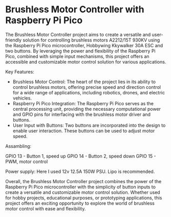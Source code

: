 # Brushless Motor Controller with Raspberry Pi Pico

The Brushless Motor Controller project aims to create a versatile and user-friendly solution for controlling brushless motors A2212/15T 930KV using the Raspberry Pi Pico microcontroller, Hobbywing Kkywalker 30A ESC and two buttons. By leveraging the power and flexibility of the Raspberry Pi Pico, combined with simple input mechanisms, this project offers an accessible and customizable motor control solution for various applications.

Key Features:

* Brushless Motor Control: The heart of the project lies in its ability to control brushless motors, offering precise speed and direction control for a wide range of applications, including robotics, drones, and electric vehicles.
* Raspberry Pi Pico Integration: The Raspberry Pi Pico serves as the central processing unit, providing the necessary computational power and GPIO pins for interfacing with the brushless motor driver and buttons.
* User Input with Buttons: Two buttons are incorporated into the design to enable user interaction. These buttons can be used to adjust motor speed. 

Assambling:

GPIO 13 - Button 1, speed up
GPIO 14 - Button 2, speed down
GPIO 15 - PWM, motor control

Power supply: Here I used 12v 12.5A 150W PSU. Lipo is recommended. 


Overall, the Brushless Motor Controller project combines the power of the Raspberry Pi Pico microcontroller with the simplicity of button inputs to create a versatile and customizable motor control solution. Whether used for hobby projects, educational purposes, or prototyping applications, this project offers an exciting opportunity to explore the world of brushless motor control with ease and flexibility.

